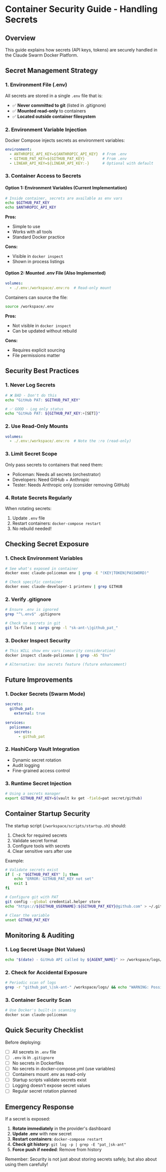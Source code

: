 # Container Security Guide - Handling Secrets

## Overview
This guide explains how secrets (API keys, tokens) are securely handled in the Claude Swarm Docker Platform.

## Secret Management Strategy

### 1. Environment File (.env)
All secrets are stored in a single `.env` file that is:
- ✅ **Never committed to git** (listed in .gitignore)
- ✅ **Mounted read-only** to containers
- ✅ **Located outside container filesystem**

### 2. Environment Variable Injection
Docker Compose injects secrets as environment variables:
```yaml
environment:
  - ANTHROPIC_API_KEY=${ANTHROPIC_API_KEY}  # From .env
  - GITHUB_PAT_KEY=${GITHUB_PAT_KEY}        # From .env
  - LINEAR_API_KEY=${LINEAR_API_KEY:-}      # Optional with default
```

### 3. Container Access to Secrets

#### Option 1: Environment Variables (Current Implementation)
```bash
# Inside container, secrets are available as env vars
echo $GITHUB_PAT_KEY
echo $ANTHROPIC_API_KEY
```

**Pros:**
- Simple to use
- Works with all tools
- Standard Docker practice

**Cons:**
- Visible in `docker inspect`
- Shown in process listings

#### Option 2: Mounted .env File (Also Implemented)
```yaml
volumes:
  - ./.env:/workspace/.env:ro  # Read-only mount
```

Containers can source the file:
```bash
source /workspace/.env
```

**Pros:**
- Not visible in `docker inspect`
- Can be updated without rebuild

**Cons:**
- Requires explicit sourcing
- File permissions matter

## Security Best Practices

### 1. Never Log Secrets
```bash
# ❌ BAD - Don't do this
echo "GitHub PAT: $GITHUB_PAT_KEY"

# ✅ GOOD - Log only status
echo "GitHub PAT: ${GITHUB_PAT_KEY:+[SET]}"
```

### 2. Use Read-Only Mounts
```yaml
volumes:
  - ./.env:/workspace/.env:ro  # Note the :ro (read-only)
```

### 3. Limit Secret Scope
Only pass secrets to containers that need them:
- Policeman: Needs all secrets (orchestrator)
- Developers: Need GitHub + Anthropic
- Tester: Needs Anthropic only (consider removing GitHub)

### 4. Rotate Secrets Regularly
When rotating secrets:
1. Update `.env` file
2. Restart containers: `docker-compose restart`
3. No rebuild needed!

## Checking Secret Exposure

### 1. Check Environment Variables
```bash
# See what's exposed in container
docker exec claude-policeman env | grep -E "(KEY|TOKEN|PASSWORD)"

# Check specific container
docker exec claude-developer-1 printenv | grep GITHUB
```

### 2. Verify .gitignore
```bash
# Ensure .env is ignored
grep "^\.env$" .gitignore

# Check no secrets in git
git ls-files | xargs grep -l "sk-ant-\|github_pat_"
```

### 3. Docker Inspect Security
```bash
# This WILL show env vars (security consideration)
docker inspect claude-policeman | grep -A5 "Env"

# Alternative: Use secrets feature (future enhancement)
```

## Future Improvements

### 1. Docker Secrets (Swarm Mode)
```yaml
secrets:
  github_pat:
    external: true
    
services:
  policeman:
    secrets:
      - github_pat
```

### 2. HashiCorp Vault Integration
- Dynamic secret rotation
- Audit logging
- Fine-grained access control

### 3. Runtime Secret Injection
```bash
# Using a secrets manager
export GITHUB_PAT_KEY=$(vault kv get -field=pat secret/github)
```

## Container Startup Security

The startup script (`/workspace/scripts/startup.sh`) should:
1. Check for required secrets
2. Validate secret format
3. Configure tools with secrets
4. Clear sensitive vars after use

Example:
```bash
# Validate secrets exist
if [ -z "$GITHUB_PAT_KEY" ]; then
    echo "ERROR: GITHUB_PAT_KEY not set"
    exit 1
fi

# Configure git with PAT
git config --global credential.helper store
echo "https://${GITHUB_USERNAME}:${GITHUB_PAT_KEY}@github.com" > ~/.git-credentials

# Clear the variable
unset GITHUB_PAT_KEY
```

## Monitoring & Auditing

### 1. Log Secret Usage (Not Values)
```bash
echo "$(date) - GitHub API called by ${AGENT_NAME}" >> /workspace/logs/api-usage.log
```

### 2. Check for Accidental Exposure
```bash
# Periodic scan of logs
grep -r "github_pat_\|sk-ant-" /workspace/logs/ && echo "WARNING: Possible secret exposure!"
```

### 3. Container Security Scan
```bash
# Use Docker's built-in scanning
docker scan claude-policeman
```

## Quick Security Checklist

Before deploying:
- [ ] All secrets in `.env` file
- [ ] `.env` is in `.gitignore`
- [ ] No secrets in Dockerfiles
- [ ] No secrets in docker-compose.yml (use variables)
- [ ] Containers mount .env as read-only
- [ ] Startup scripts validate secrets exist
- [ ] Logging doesn't expose secret values
- [ ] Regular secret rotation planned

## Emergency Response

If a secret is exposed:
1. **Rotate immediately** in the provider's dashboard
2. **Update .env** with new secret
3. **Restart containers**: `docker-compose restart`
4. **Check git history**: `git log -p | grep -E "pat_|sk-ant"`
5. **Force push if needed**: Remove from history

Remember: Security is not just about storing secrets safely, but also about using them carefully!